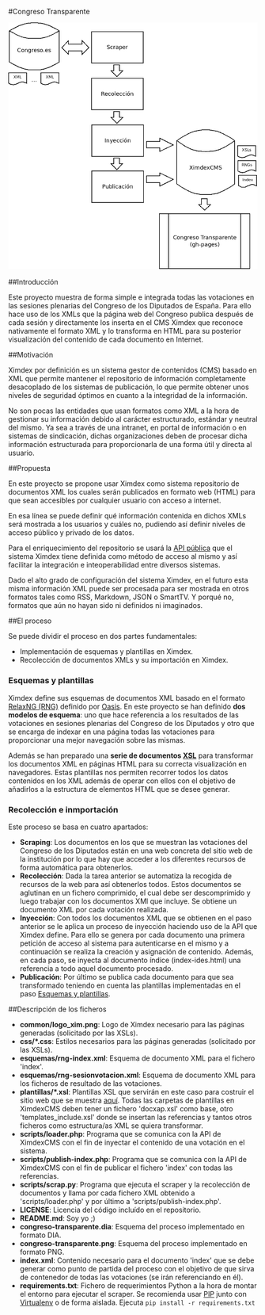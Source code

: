 #Congreso Transparente

![Esquema del proceso implementado para el Congreso Transparente](congreso-transparente.png "Exquema del proceso implementado para el Congreso Transparente")

##Introducción

Este proyecto muestra de forma simple e integrada todas las votaciones en las sesiones plenarias del Congreso de los Diputados de España. Para ello hace uso de los XMLs que la página web del Congreso publica después de cada sesión y directamente los inserta en el CMS Ximdex que reconoce nativamente el formato XML y lo transforma en HTML para su posterior visualización del contenido de cada documento en Internet.

##Motivación

Ximdex por definición es un sistema gestor de contenidos (CMS) basado en XML que permite mantener el repositorio de información completamente desacoplado de los sistemas de publicación, lo que permite obtener unos niveles de seguridad óptimos en cuanto a la integridad de la información.

No son pocas las entidades que usan formatos como XML a la hora de gestionar su información debido al carácter estructurado, estándar y neutral del mismo. Ya sea a través de una intranet, en portal de información o en sistemas de sindicación, dichas organizaciones deben de procesar dicha información estructurada para proporcionarla de una forma útil y directa al usuario.

##Propuesta

En este proyecto se propone usar Ximdex como sistema repositorio de documentos XML los cuales serán publicados en formato web (HTML) para que sean accesibles por cualquier usuario con acceso a internet.

En esa línea se puede definir qué información contenida en dichos XMLs será mostrada a los usuarios y cuáles no, pudiendo así definir niveles de acceso público y privado de los datos.

Para el enriquecimiento del repositorio se usará la [API pública](https://www.google.com/url?q=https%3A%2F%2Fwww.dropbox.com%2Fs%2F2snvtwzviiabtuu%2FXimdex_API_en.pdf&sa=D&sntz=1&usg=AFQjCNHRs5-PgJV_Ayk_rMde53iWQUJKPg "Enlace al documento de la API de Ximdex en PDF") que el sistema Ximdex tiene definida como método de acceso al mismo y así facilitar la integración e inteoperabilidad entre diversos sistemas.

Dado el alto grado de configuración del sistema Ximdex, en el futuro esta misma información XML puede ser procesada para ser mostrada en otros formatos tales como RSS, Markdown, JSON o SmartTV. Y porqué no, formatos que aún no hayan sido ni definidos ni imaginados.

##El proceso

Se puede dividir el proceso en dos partes fundamentales:

- Implementación de esquemas y plantillas en Ximdex.
- Recolección de documentos XMLs y su importación en Ximdex.

### Esquemas y plantillas
Ximdex define sus esquemas de documentos XML basado en el formato [RelaxNG (RNG)](http://relaxng.org/tutorial-20011203.html "Web de  RelaxNG") definido por [Oasis](https://www.oasis-open.org/ "Web de Oasis"). En este proyecto se han definido **dos modelos de esquema**: uno que hace referencia a los resultados de las votaciones en sesiones plenarias del Congreso de los Diputados y otro que se encarga de indexar en una página todas las votaciones para proporcionar una mejor navegación sobre las mismas.

Además se han preparado una **serie de documentos [XSL](http://www.w3.org/Style/XSL/ "Extensible Stylesheet Language")** para transformar los documentos XML en páginas HTML para su correcta visualización en navegadores. Estas plantillas nos permiten recorrer todos los datos contenidos en los XML además de operar con ellos con el objetivo de añadirlos a la estructura de elementos HTML que se desee generar.

### Recolección e inmportación
Este proceso se basa en cuatro apartados:

- **Scraping**: Los documentos en los que se muestran las votaciones del Congreso de los Diputados están en una web concreta del sitio web de la institución por lo que hay que acceder a los diferentes recursos de forma automática para obtenerlos.
- **Recolección**: Dada la tarea anterior se automatiza la recogida de recursos de la web para así obtenerlos todos. Estos documentos se aglutinan en un fichero comprimido, el cual debe ser descomprimido y luego trabajar con los documentos XMl que incluye. Se obtiene un documento XML por cada votación realizada.
- **Inyección**: Con todos los documentos XML que se obtienen en el paso anterior se le aplica un proceso de inyección haciendo uso de la API que Ximdex define. Para ello se genera por cada documento una primera petición de acceso al sistema para autenticarse en el mismo y a continuación se realiza la creación y asignación de contenido. Además, en cada paso, se inyecta al documento índice (index-ides.html) una referencia a todo aquel documento procesado.
- **Publicación**: Por último se publica cada documento para que sea transformado teniendo en cuenta las plantillas implementadas en el paso [Esquemas y plantillas](#esquemas-y-plantillas).


##Descripción de los ficheros
* **common/logo_xim.png**: Logo de Ximdex necesario para las páginas generadas (solicitado por las XSLs).
* **css/*.css**: Estilos necesarios para las páginas generadas (solicitado por las XSLs).
* **esquemas/rng-index.xml**: Esquema de documento XML para el fichero 'index'.
* **esquemas/rng-sesionvotacion.xml**: Esquema de documento XML para los ficheros de resultado de las votaciones.
* **plantillas/*.xsl**: Plantillas XSL que servirán en este caso para costruir el sitio web que se muestra [aquí](http://ximdex.github.io/congreso-transparente "Web del repositorio"). Todas las carpetas de plantillas en XimdexCMS deben tener un fichero 'docxap.xsl' como base, otro 'templates_include.xsl' donde se insertan las referencias y tantos otros ficheros como estructura/as XML se quiera transformar.
* **scripts/loader.php**: Programa que se comunica con la API de XimdexCMS con el fin de inyectar el contenido de una votación en el sistema.
* **scripts/publish-index.php**: Programa que se comunica con la API de XimdexCMS con el fin de publicar el fichero 'index' con todas las referencias.
* **scripts/scrap.py**: Programa que ejecuta el scraper y la recolección de documentos y llama por cada fichero XML obtenido a 'scripts/loader.php' y por último a 'scripts/publish-index.php'.
* **LICENSE**: Licencia del código incluído en el repositorio.
* **README.md**: Soy yo ;)
* **congreso-transparente.dia**: Esquema del proceso implementado en formato DIA.
* **congreso-transparente.png**: Esquema del proceso implementado en formato PNG.
* **index.xml**: Contenido necesario para el documento 'index' que se debe generar como punto de partida del proceso con el objetivo de que sirva de contenedor de todas las votaciones (se irán referenciando en él).
* **requirements.txt**: Fichero de requerimientos Python a la hora de montar el entorno para ejecutar el scraper. Se recomienda usar [PIP](https://pypi.python.org/pypi/pip "Página del proyecto PIP") junto con [Virtualenv](https://pypi.python.org/pypi/virtualenv "Página del proyecto Virtualenv") o de forma aislada. Ejecuta ``pip install -r requirements.txt``
